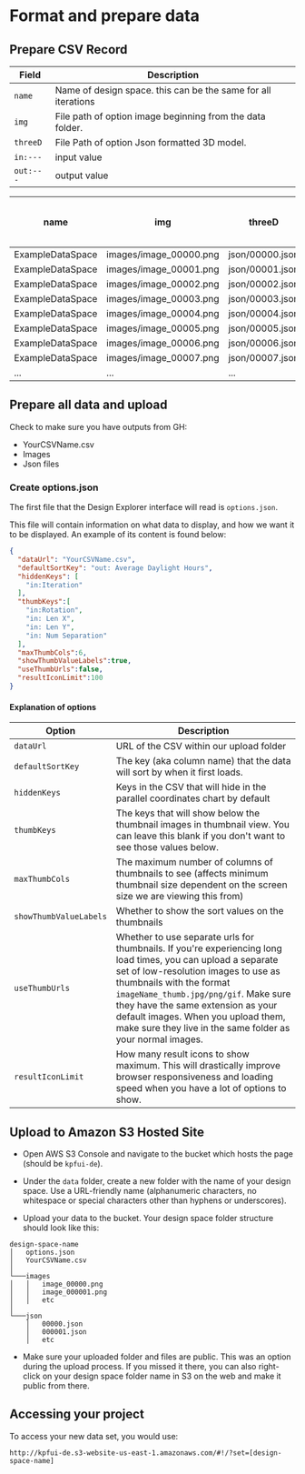 # Format and prepare data

## Prepare CSV Record

Field|Description
---|---
`name` | Name of design space. this can be the same for all iterations
`img` | File path of option image beginning from the data folder.
`threeD` | File Path of option Json formatted 3D model.
`in:---` | input value
`out:---` | output value

name|img|threeD|in:Iteration|in:Rotation|in:Len X|in: Len Y|in:Separation|out: Average Daylight Hours
---|---|---|---|---|---|---|---|---
ExampleDataSpace|images/image_00000.png|json/00000.json|0|0|65|25|5|2.808041
ExampleDataSpace|images/image_00001.png|json/00001.json|1|0.785398|65|25|5|2.424112
ExampleDataSpace|images/image_00002.png|json/00002.json|2|0.5 * Pi|65|25|5|2.620045
ExampleDataSpace|images/image_00003.png|json/00003.json|3|2.356194|65|25|5|2.420144
ExampleDataSpace|images/image_00004.png|json/00004.json|4|Pi|65|25|5|2.808041
ExampleDataSpace|images/image_00005.png|json/00005.json|5|3.926991|65|25|5|2.424112
ExampleDataSpace|images/image_00006.png|json/00006.json|6|1.5 * Pi|65|25|5|2.620045
ExampleDataSpace|images/image_00007.png|json/00007.json|7|5.497787|65|25|5|2.420144
...|...|...|...|...|...|...|...|...

## Prepare all data and upload

Check to make sure you have outputs from GH:

- YourCSVName.csv
- Images
- Json files

### Create options.json

The first file that the Design Explorer interface will read is `options.json`.

This file will contain information on what data to display, and how we want it to be displayed. An example of its content is found below:

````json
{
  "dataUrl": "YourCSVName.csv",
  "defaultSortKey": "out: Average Daylight Hours",
  "hiddenKeys": [
    "in:Iteration"
  ],
  "thumbKeys":[
    "in:Rotation",
    "in: Len X",
    "in: Len Y",
    "in: Num Separation"
  ],
  "maxThumbCols":6,
  "showThumbValueLabels":true,
  "useThumbUrls":false,
  "resultIconLimit":100
}
````

#### Explanation of options

Option  | Description
--      | --
`dataUrl` | URL of the CSV within our upload folder
`defaultSortKey` | The key (aka column name) that the data will sort by when it first loads.
`hiddenKeys`  | Keys in the CSV that will hide in the parallel coordinates chart by default
`thumbKeys` | The keys that will show below the thumbnail images in thumbnail view. You can leave this blank if you don't want to see those values below.
`maxThumbCols` | The maximum number of columns of thumbnails to see (affects minimum thumbnail size dependent on the screen size we are viewing this from)
`showThumbValueLabels` | Whether to show the sort values on the thumbnails
`useThumbUrls` | Whether to use separate urls for thumbnails. If you're experiencing long load times, you can upload a separate set of low-resolution images to use as thumbnails with the format `imageName_thumb.jpg/png/gif`. Make sure they have the same extension as your default images. When you upload them, make sure they live in the same folder as your normal images.
`resultIconLimit` | How many result icons to show maximum. This will drastically improve browser responsiveness and loading speed when you have a lot of options to show.


## Upload to Amazon S3 Hosted Site

- Open AWS S3 Console and navigate to the bucket which hosts the page (should be `kpfui-de`).

- Under the `data` folder, create a new folder with the name of your design space. Use a URL-friendly name (alphanumeric characters, no whitespace or special characters other than hyphens or underscores).

- Upload your data to the bucket. Your design space folder structure should look like this:

```
design-space-name
│   options.json
│   YourCSVName.csv   
│
└───images
│   │   image_00000.png
│   │   image_000001.png
│   │   etc
│   
└───json
    │   00000.json
    │   000001.json
    │   etc
```

- Make sure your uploaded folder and files are public. This was an option during the upload process. If you missed it there, you can also right-click on your design space folder name in S3 on the web and make it public from there.


## Accessing your project

To access your new data set, you would use:

`http://kpfui-de.s3-website-us-east-1.amazonaws.com/#!/?set=[design-space-name]`
